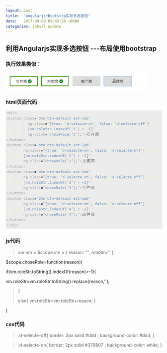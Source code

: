 ```yaml
---
layout: post
title:  "Angularjs+Bootstrp实现多选按钮"
date:   2017-09-09 09:43:20 +0800
categories: jekyll update
---
```


## 利用Angularjs实现多选按钮 ---布局使用bootstrap

### 执行效果类似：
![效果图](https://raw.githubusercontent.com/pingping1122/pingping1122.github.io/master/images/angular_achieve_checkbox/result.png)


### html页面代码
 ![html部分代码](https://raw.githubusercontent.com/pingping1122/pingping1122.github.io/master/images/angular_achieve_checkbox/html_code.png) 

### js代码

> var vm = $scope.vm = {
 reason: "",
 roleStr=''
 };
>
$scope.choseRole=function(reason){
>
   if(vm.roleStr.toString().indexOf(reason)>-1){
>
  vm.roleStr=vm.roleStr.toString().replace(reason,'');
>    }
>
>else{
>   vm.roleStr=vm.roleStr+reason;
  }
  >
}


### css代码

>.d-selecte-off{
  border: 2px solid #ddd ;
  background-color: #ddd;
}

>.d-selecte-on{
  border: 2px solid #379807 ;
  background-color: white;
}


